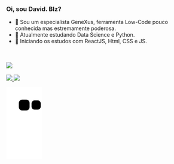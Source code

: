 ### Oi, sou David. Blz? 

- 🔭 Sou um especialista GeneXus, ferramenta Low-Code pouco conhecida mas estremamente poderosa.
- 🌱 Atualmente estudando Data Science e Python.
- 🌱 Iniciando os estudos com ReactJS, Html, CSS e JS.

</br></br><a href="https://www.linkedin.com/in/david-oliveira-711251116" target="_blank"><img src="https://img.shields.io/badge/-LinkedIn-%230077B5?style=for-the-badge&logo=linkedin&logoColor=white" target="_blank"></a>
<div>
<a href="https://github.com/DavidLTO">
<img height="150em" src="https://github-readme-stats.vercel.app/api/top-langs/?username=DavidLTO&layout=compact&langs_count=7&theme=dracula"/>
<img height="150em" src="https://github-readme-stats.vercel.app/api?username=DavidLTO&show_icons=true&theme=dracula&include_all_commits=true&count_private=true"/>
</div>
  
![Snake animation](https://github.com/DavidLTO/DavidLTO/blob/output/github-contribution-grid-snake.svg)
